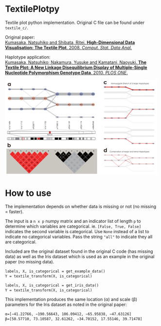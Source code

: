 # TextilePlotpy
Textile plot python implementation. Original C file can be found under `textile_c/`.

Original paper:\
[Kumasaka, Natsuhiko and Shibata, Ritei. **High-Dimensional Data Visualisation: The Textile Plot**. 2008. _Comput. Stat. Data Anal._](https://doi.org/10.1016/j.csda.2007.11.016)

Haplotype application:\
[Kumasaka, Natsuhiko; Nakamura, Yusuke and Kamatani, Naoyuki. **The Textile Plot: A New Linkage Disequilibrium Display of Multiple-Single Nucleotide Polymorphism Genotype Data**. 2010. _PLOS ONE_.](https://doi.org/10.1371/journal.pone.0010207)

<img src="https://raw.githubusercontent.com/ScottMastro/TextilePlotpy/main/haps.png" width="500px">

# How to use
The implementation depends on whether data is missing or not (no missing = faster).

The input is a `n x p` numpy matrix and an indicator list of length `p` to determine which variables are categorical.
ie. `[False, True, False]` indicates the second variable is categorical. Use `None` instead of a list to indicate no categorical variables. Pass the string `"all"` to indicate they all are categorical.

Included are the original dataset found in the original C code (has missing data) as well as the Iris dataset which is used as an example in the original paper (no missing data).

```
labels, X, is_categorical = get_example_data()
Y = textile_transform(X, is_categorical)
```

```
labels, X, is_categorical = get_iris_data()
Y = textile_transform(X, is_categorical)
```
This implementation produces the same location (α) and scale (β) parameters for the Iris dataset as noted in the original paper:
```
α=[−41.22766, −190.56643, 106.09412, −65.95838, −47.63126]
β=[50.57710, 73.10587, 32.61262, −34.70152, 17.55146, 39.71478]
```
